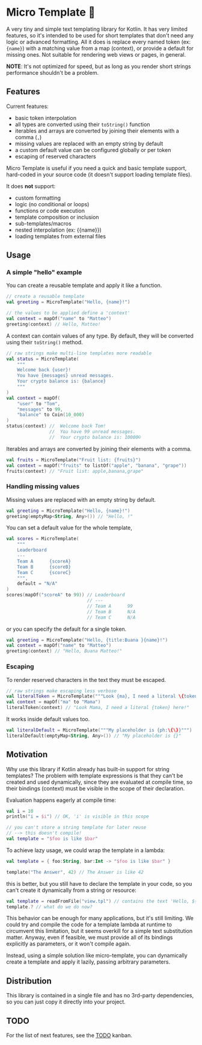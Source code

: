 # Micro Template 📃

A very tiny and simple text templating library for Kotlin. It has very limited features, so it's intended to be used for short templates that don't need any logic or advanced formatting. All it does is replace every named token (ex: `{name}`) with a matching value from a map (context), or provide a default for missing ones. Not suitable for rendering web views or pages, in general. 

**NOTE**: It's not optimized for speed, but as long as you render short strings performance shouldn't be a problem.

## Features

Current features:
- basic token interpolation
- all types are converted using their `toString()` function
- iterables and arrays are converted by joining their elements with a comma (`,`)
- missing values are replaced with an empty string by default
- a custom default value can be configured globally or per token
- escaping of reserved characters

Micro Template is useful if you need a quick and basic template support, hard-coded in your source code (it doesn't support loading template files).

It does **not** support:
- custom formatting
- logic (no conditional or loops)
- functions or code execution
- template composition or inclusion
- sub-templates/macros
- nested interpolation (ex: {{name}})
- loading templates from external files

## Usage

### A simple "hello" example

You can create a reusable template and apply it like a function.

```kotlin
// create a reusable template
val greeting = MicroTemplate("Hello, {name}!")

// the values to be applied define a 'context'
val context = mapOf("name" to "Matteo")
greeting(context) // Hello, Matteo!
```

A context can contain values of any type. By default, they will be converted using their `toString()` method.

```kotlin
// raw strings make multi-line templates more readable
val status = MicroTemplate(
    """
    Welcome back {user}! 
    You have {messages} unread messages. 
    Your crypto balance is: {balance}
    """
)
val context = mapOf(
    "user" to "Tom",
    "messages" to 99,
    "balance" to Coin(10_000)
)
status(context) //  Welcome back Tom! 
                //  You have 99 unread messages.
                //  Your crypto balance is: 10000©
```

Iterables and arrays are converted by joining their elements with a comma.

```kotlin
val fruits = MicroTemplate("Fruit list: {fruits}")
val context = mapOf("fruits" to listOf("apple", "banana", "grape"))
fruits(context) // "Fruit list: apple,banana,grape"
```

### Handling missing values

Missing values are replaced with an empty string by default.

```kotlin
val greeting = MicroTemplate("Hello, {name}!")
greeting(emptyMap<String, Any>()) // "Hello, !"
```

You can set a default value for the whole template,

```kotlin
val scores = MicroTemplate(
    """
    Leaderboard
    ---
    Team A      {scoreA}
    Team B      {scoreB}
    Team C      {scoreC}
    """,
    default = "N/A"
)
scores(mapOf("scoreA" to 99)) // Leaderboard
                              // ---
                              // Team A      99
                              // Team B      N/A
                              // Team C      N/A
```

or you can specify the default for a single token.

```kotlin
val greeting = MicroTemplate("Hello, {title:Buana }{name}!")
val context = mapOf("name" to "Matteo")
greeting(context) // "Hello, Buana Matteo!"
```

### Escaping 

To render reserved characters in the text they must be escaped.

```kotlin
// raw strings make escaping less verbose
val literalToken = MicroTemplate("""Look {ma}, I need a literal \{token\} here!""")
val context = mapOf("ma" to "Mama")
literalToken(context) // "Look Mama, I need a literal {token} here!"
```

It works inside default values too. 

```kotlin
val literalDefault = MicroTemplate("""My placeholder is {ph:\{\}}""")
literalDefault(emptyMap<String, Any>()) // "My placeholder is {}"
```

## Motivation

Why use this library if Kotlin already has built-in support for string templates? The problem with template expressions is that they can't be created and used dynamically, since they are evaluated at compile time, so their bindings (context) must be visible in the scope of their declaration.

Evaluation happens eagerly at compile time:

```kotlin
val i = 10
println("i = $i") // OK, 'i' is visible in this scope

// you can't store a string template for later reuse
// --> this doesn't compile!
val template = "$foo is like $bar"
```

To achieve lazy usage, we could wrap the template in a lambda:

```kotlin
val template = { foo:String, bar:Int -> "$foo is like $bar" }

template("The Answer", 42) // The Answer is like 42
```

this is better, but you still have to declare the template in your code, so you can't create it dynamically from a string or  resource:

```kotlin
val template = readFromFile("view.tpl") // contains the text 'Hello, ${user}!'
template.? // what do we do now? 
```

This behavior can be enough for many applications, but it's still limiting. We could try and compile the code for a template lambda at runtime to circumvent this limitation, but it seems overkill for a simple text substitution matter. Anyway, even if feasible, we must provide all of its bindings explicitly as parameters, or it won't compile again.

Instead, using a simple solution like micro-template, you can dynamically create a template and apply it lazily, passing arbitrary parameters.

## Distribution

This library is contained in a single file and has no 3rd-party dependencies, so you can just copy it directly into your project.

## TODO

For the list of next features, see the [TODO](https://github.com/polarene/micro-template/projects/1) kanban.  
